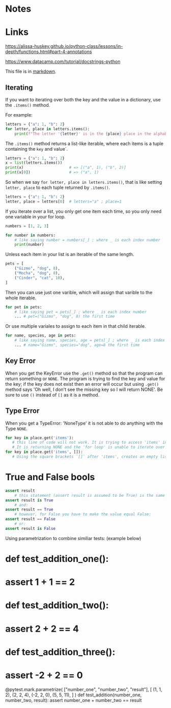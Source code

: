 # Notes

# Links
https://alissa-huskey.github.io/python-class/lessons/in-depth/functions.html#part-4-annotations

https://www.datacamp.com/tutorial/docstrings-python

This file is in [markdown](https://commonmark.org/help/).

## Iterating

If you want to iterating over both the key and the value in a dictionary, use the `.items()` method.

 For example:

```python
letters = {"a": 1, "b": 2}
for letter, place in letters.items():
	print(f"The letter '{letter}' is in the {place} place in the alphabet.")
```

The `.items()` method returns a list-like iterable, where each items is a tuple
containing the `key` and value`.

```python
letters = {"a": 1, "b": 2}
x = list(letters.items())
print(x)                    # => [("a", 1), ("b", 2)]
print(x[0])                 # => ("a", 1)
```

So when we say `for letter, place in letters.items()`, that is like setting
`letter, place` to each tuple returned by `.items()`.

```python
letters = {"a": 1, "b": 2}
letter, place = letters[0]  # letters="a" ; place=1
```

If you iterate over a list, you only get one item each time, so you only need
one variable in your for loop. 

```python
numbers = [1, 2, 3]

for number in numbers:
	# like saying number = numbers[_] ; where _ is each index number
	print(number)
```

Unless each item in your list is an iterable of the same length.

```python
pets = [
	("Gizmo", "dog", 8),
	("Mocha", "dog", 8),
	("Cinder", "cat", 18),
]
```

Then you can use just one varible, which will assign that varible to the whole
iterable.

```python
for pet in pets:
	# like saying pet = pets[_] ; where _ is each index number
	... # pet=("Gizmo", "dog", 8) the first time
```
	
Or use multiple variales to assign to each item in that child iterable.

```python
for name, species, age in pets:
	# like saying name, species, age = pets[_] ; where _ is each index number
	... # name="Gizmo", species="dog", age=8 the first time
```

## Key Error

 When you get the KeyError use the `.get()` method so that the program can return something or `NONE`. The program is trying to find the key and value for the key; if the key does not exist then an error will occur but using `.get()` method says 'Oh well, I don't see the missing key so I will return NONE'. Be sure to use `()` instead of `[]` as it is a method.

 ## Type Error

 When you get a TypeError: 'NoneType' it is not able to do anything with the Type `NONE`.

 ```python
 for key in place.get('items'):
    # this line of code will not work. It is trying to access 'items' in a dicionary that doesn't have any items. 
    # It is returning NONE and the 'for loop' is unable to iterate over NONE
for key in place.get('items', []):
    # Using the square brackets `[]` after 'items', creates an empty list that can be iterated over.
```
# True and False bools
```python
assert result 
	# this statement (assert result is assumed to be True) is the same as this:
assert result is True
	# and:
assert result == True
	# however, for False you have to make the value equal False:
assert result == False
	# or:
assert result is False
```
Using parametrization to combine similiar tests: (example below)
# def test_addition_one():
#     assert 1 + 1 == 2

# def test_addition_two():
#     assert 2 + 2 == 4

# def test_addition_three():
#     assert -2 + 2 == 0

@pytest.mark.parametrize(
    ["number_one", "number_two", "result"], [
        (1, 1, 2),
        (2, 2, 4),
        (-2, 2, 0),
        (5, 5, 11),
    ]
)
def test_addition(number_one, number_two, result):
    assert number_one + number_two == result
    